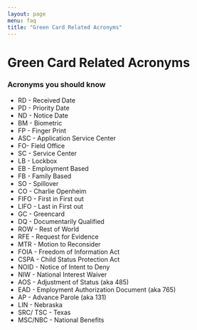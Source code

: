 ```yaml
---
layout: page
menu: faq
title: "Green Card Related Acronyms"
---
```


# Green Card Related Acronyms

### Acronyms you should know
<ul>
	<li>RD - Received Date</li>
	<li>PD - Priority Date</li>
	<li>ND - Notice Date</li>
	<li>BM - Biometric</li>
	<li>FP - Finger Print</li>
	<li>ASC - Application Service Center</li>
	<li>FO-  Field Office</li>
	<li>SC - Service Center</li>
	<li>LB - Lockbox</li>
	<li>EB - Employment Based</li>
	<li>FB - Family Based</li>
	<li>SO - Spillover</li>
	<li>CO - Charlie Openheim </li>
	<li>FIFO - First in First out</li>
	<li>LIFO - Last in First out</li>
	<li>GC - Greencard</li>
	<li>DQ - Documentarily Qualified</li>
	<li>ROW - Rest of World</li>
	<li>RFE - Request for Evidence</li>
	<li>MTR - Motion to Reconsider</li>
	<li>FOIA - Freedom of Information Act</li>
	<li>CSPA - Child Status Protection Act</li>
	<li>NOID - Notice of Intent to Deny</li>
	<li>NIW - National Interest Waiver</li>
	<li>AOS - Adjustment of Status (aka 485)</li>
	<li>EAD - Employment Authorization Document (aka 765)</li>
	<li>AP - Advance Parole (aka 131)</li>
	<li>LIN - Nebraska</li>
	<li>SRC/ TSC - Texas</li>
	<li>MSC/NBC - National Benefits</li>
</ul>

